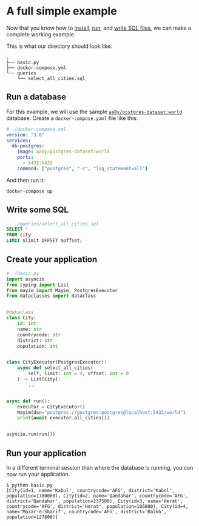 # A full simple example

Now that you know how to [install](install), [run](basics), and [write SQL files](sqlfiles), we can make a complete working example.

This is what our directory should look like:

```
.
├── basic.py
├── docker-compose.yml
└── queries
    └── select_all_cities.sql
```

## Run a database

For this example, we will use the sample [`aa8y/postgres-dataset:world`](https://hub.docker.com/r/aa8y/postgres-dataset) database. Create a `docker-compose.yaml` file like this:

```yaml
# ./docker-compose.yml
version: "3.8"
services:
  db-postgres:
    image: aa8y/postgres-dataset:world
    ports:
      - 5432:5432
    command: ["postgres", "-c", "log_statement=all"]
```

And then run it:

```
docker-compose up
```

## Write some SQL

```sql
-- ./queries/select_all_cities.sql
SELECT *
FROM city
LIMIT $limit OFFSET $offset;
```

## Create your application

```python
# ./basic.py
import asyncio
from typing import List
from mayim import Mayim, PostgresExecutor
from dataclasses import dataclass


@dataclass
class City:
    id: int
    name: str
    countrycode: str
    district: str
    population: int


class CityExecutor(PostgresExecutor):
    async def select_all_cities(
        self, limit: int = 4, offset: int = 0
    ) -> List[City]:
        ...


async def run():
    executor = CityExecutor()
    Mayim(dsn="postgres://postgres:postgres@localhost:5432/world")
    print(await executor.all_cities())


asyncio.run(run())
```

## Run your application

In a different terminal session than where the database is running, you can now run your application.

```
$ python basic.py
[City(id=1, name='Kabul', countrycode='AFG', district='Kabol', population=1780000), City(id=2, name='Qandahar', countrycode='AFG', district='Qandahar', population=237500), City(id=3, name='Herat', countrycode='AFG', district='Herat', population=186800), City(id=4, name='Mazar-e-Sharif', countrycode='AFG', district='Balkh', population=127800)]
```
